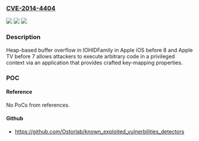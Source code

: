 ### [CVE-2014-4404](https://cve.mitre.org/cgi-bin/cvename.cgi?name=CVE-2014-4404)
![](https://img.shields.io/static/v1?label=Product&message=n%2Fa&color=blue)
![](https://img.shields.io/static/v1?label=Version&message=n%2Fa&color=blue)
![](https://img.shields.io/static/v1?label=Vulnerability&message=n%2Fa&color=brighgreen)

### Description

Heap-based buffer overflow in IOHIDFamily in Apple iOS before 8 and Apple TV before 7 allows attackers to execute arbitrary code in a privileged context via an application that provides crafted key-mapping properties.

### POC

#### Reference
No PoCs from references.

#### Github
- https://github.com/Ostorlab/known_exploited_vulnerbilities_detectors

